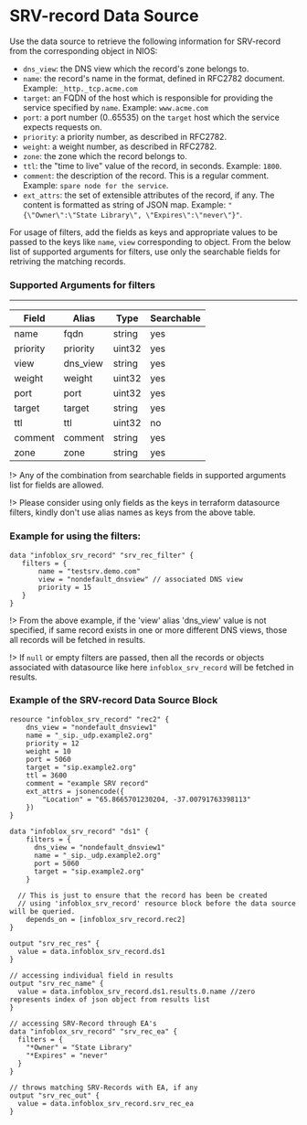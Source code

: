 # SRV-record Data Source

Use the data source to retrieve the following information for SRV-record from the corresponding object in NIOS:

* `dns_view`: the DNS view which the record's zone belongs to.
* `name`: the record's name in the format, defined in RFC2782 document. Example: `_http._tcp.acme.com`
* `target`: an FQDN of the host which is responsible for providing the service specified by `name`. Example: `www.acme.com`
* `port`: a port number (0..65535) on the `target` host which the service expects requests on.
* `priority`: a priority number, as described in RFC2782.
* `weight`: a weight number, as described in RFC2782.
* `zone`: the zone which the record belongs to.
* `ttl`: the "time to live" value of the record, in seconds. Example: `1800`.
* `comment`: the description of the record. This is a regular comment. Example: `spare node for the service`.
* `ext_attrs`: the set of extensible attributes of the record, if any. The content is formatted as string of JSON map. Example: `"{\"Owner\":\"State Library\", \"Expires\":\"never\"}"`.

For usage of filters, add the fields as keys and appropriate values to be passed to the keys like `name`, `view` corresponding to object.
From the below list of supported arguments for filters,  use only the searchable fields for retriving the matching records.

### Supported Arguments for filters

-----

| Field    | Alias    | Type   | Searchable |
|----------|----------|--------|------------|
| name     | fqdn     | string | yes        |
| priority | priority | uint32 | yes        |
| view     | dns_view | string | yes        |
| weight   | weight   | uint32 | yes        |
| port     | port     | uint32 | yes        |
| target   | target   | string | yes        |
| ttl      | ttl      | uint32 | no         |
| comment  | comment  | string | yes        |
| zone     | zone     | string | yes        |

!> Any of the combination from searchable fields in supported arguments list for fields are allowed.

!> Please consider using only fields as the keys in terraform datasource filters, kindly don't use alias names as keys from the above table.

### Example for using the filters:
 ```hcl
 data "infoblox_srv_record" "srv_rec_filter" {
    filters = {
        name = "testsrv.demo.com"
        view = "nondefault_dnsview" // associated DNS view
        priority = 15
    }
 }
 ```

!> From the above example, if the 'view' alias 'dns_view' value is not specified, if same record exists in one or more different DNS views, those
all records will be fetched in results.

!> If `null` or empty filters are passed, then all the records or objects associated with datasource like here `infoblox_srv_record` will be fetched in results.

### Example of the SRV-record Data Source Block

```hcl
resource "infoblox_srv_record" "rec2" {
    dns_view = "nondefault_dnsview1"
    name = "_sip._udp.example2.org"
    priority = 12
    weight = 10
    port = 5060
    target = "sip.example2.org"
    ttl = 3600
    comment = "example SRV record"
    ext_attrs = jsonencode({
        "Location" = "65.8665701230204, -37.00791763398113"
    })
}

data "infoblox_srv_record" "ds1" {
    filters = {
      dns_view = "nondefault_dnsview1"
      name = "_sip._udp.example2.org"
      port = 5060
      target = "sip.example2.org"
    }

  // This is just to ensure that the record has been be created
  // using 'infoblox_srv_record' resource block before the data source will be queried.
    depends_on = [infoblox_srv_record.rec2]
}

output "srv_rec_res" {
  value = data.infoblox_srv_record.ds1
}

// accessing individual field in results
output "srv_rec_name" {
  value = data.infoblox_srv_record.ds1.results.0.name //zero represents index of json object from results list
}

// accessing SRV-Record through EA's
data "infoblox_srv_record" "srv_rec_ea" {
  filters = {
    "*Owner" = "State Library"
    "*Expires" = "never"
  }
}

// throws matching SRV-Records with EA, if any
output "srv_rec_out" {
  value = data.infoblox_srv_record.srv_rec_ea
}
```
